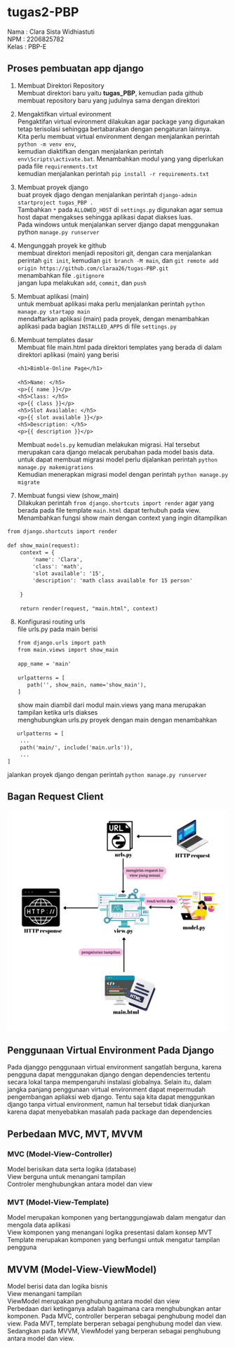 # tugas2-PBP 
Nama  : Clara Sista Widhiastuti <br/>
NPM   : 2206825782 <br/>
Kelas : PBP-E <br/>

## Proses pembuatan app django
1. Membuat Direktori Repository<br/>
   Membuat direktori baru yaitu **tugas_PBP**, kemudian pada github membuat repository baru yang judulnya sama dengan direktori
   
2. Mengaktifkan virtual evironment<br/>
   Pengaktifan virtual evironment dilakukan agar package yang digunakan tetap terisolasi sehingga bertabarakan dengan pengaturan lainnya. <br/> Kita perlu membuat virtual         environment dengan menjalankan perintah ```python -m venv env```,<br/>kemudian diaktifkan dengan menjalankan perintah ```env\Scripts\activate.bat```. Menambahkan modul yang yang diperlukan pada file ```requirenments.txt```<br/> kemudian menjalankan perintah ```pip install -r requirements.txt```

3. Membuat proyek django<br/>
   buat proyek djago dengan menjalankan perintah ```django-admin startproject tugas_PBP .```<br/> Tambahkan ```*``` pada ```ALLOWED_HOST``` di ```settings.py``` digunakan agar semua host dapat mengakses sehingga aplikasi dapat diakses luas.<br/> Pada windows untuk menjalankan server django dapat menggunakan python ```manage.py runserver```<br/>

4. Mengunggah proyek ke github<br/>
   membuat direktori menjadi repositori git, dengan cara menjalankan perintah ```git init```, kemudian ```git branch -M main```, dan ```git remote add origin https://github.com/claraa26/tugas-PBP.git```<br/>
   menambahkan file ```.gitignore```<br/>
   jangan lupa melakukan ```add```, ```commit```, dan ```push```

5. Membuat aplikasi (main) <br/>
   untuk membuat aplikasi maka perlu menjalankan perintah ```python manage.py startapp main```<br/>
   mendaftarkan aplikasi (main) pada proyek, dengan menambahkan aplikasi pada bagian ```INSTALLED_APPS``` di file ```settings.py```<br/>

6. Membuat templates dasar <br/>
   Membuat file main.html pada direktori templates yang berada di dalam direktori aplikasi (main) yang berisi
   ```
   <h1>Bimble-Online Page</h1>
   
   <h5>Name: </h5>
   <p>{{ name }}</p>
   <h5>Class: </h5>
   <p>{{ class }}</p>
   <h5>Slot Available: </h5>
   <p>{{ slot available }}</p>
   <h5>Description: </h5>
   <p>{{ description }}</p>
   ```
   Membuat ```models.py``` kemudian melakukan migrasi. Hal tersebut merupakan cara django melacak perubahan pada model basis data. 
   untuk dapat membuat migrasi model perlu dijalankan perintah ```python manage.py makemigrations```<br/>
   Kemudian menerapkan migrasi model dengan perintah ```python manage.py migrate```

7. Membuat fungsi view (show_main)<br/>
   Dilakukan perintah ```from django.shortcuts import render``` agar yang berada pada file template ```main.html``` dapat terhubuh pada view.<br/>
   Menambahkan fungsi show main dengan context yang ingin ditampilkan
```
from django.shortcuts import render

def show_main(request):
    context = {
        'name': 'Clara',
        'class': 'math',
        'slot available': '15',
        'description': 'math class available for 15 person'

    }

    return render(request, "main.html", context)
```

8. Konfigurasi routing urls<br/>
   file urls.py pada main berisi
   ```
   from django.urls import path
   from main.views import show_main

   app_name = 'main'

   urlpatterns = [
      path('', show_main, name='show_main'),
   ]
   ```
   show main diambil dari modul main.views yang mana merupakan tampilan ketika urls diakses<br/>
   menghubungkan urls.py proyek dengan main dengan menambahkan
```
   urlpatterns = [
    ...
    path('main/', include('main.urls')),
    ...
]
```
  jalankan proyek django dengan perintah ```python manage.py runserver```

## Bagan Request Client
![BAGAN](https://github.com/claraa26/tugas-PBP/blob/master/bagan_request_client%20(1).png)

## Penggunaan Virtual Environment Pada Django
Pada djanggo penggunaan virtual environment sangatlah berguna, karena pengguna dapat menggunakan django dengan dependencies tertentu secara lokal tanpa mempengaruhi instalasi globalnya. Selain itu, dalam jangka panjang penggunaan virtual environment dapat mepermudah pengembangan apliaksi web django. Tentu saja kita dapat menggunkan django tanpa virtual environment, namun hal tersebut tidak dianjurkan karena dapat menyebabkan masalah pada package dan dependencies

## Perbedaan MVC, MVT, MVVM
### MVC (Model-View-Controller)
  Model berisikan data serta logika (database)<br/>
  View berguna untuk menangani tampilan <br/>
  Controler menghubungkan antara model dan view <br/>
### MVT (Model-View-Template)
  Model merupakan komponen yang bertanggungjawab dalam mengatur dan mengola data aplikasi<br/>
  View komponen yang menangani logika presentasi dalam konsep MVT<br/>
  Template merupakan komponen yang berfungsi untuk mengatur tampilan pengguna<br/>
## MVVM (Model-View-ViewModel)
  Model berisi data dan logika bisnis<br/>
  View menangani tampilan<br/>
  ViewModel merupakan penghubung antara model dan view<br/>
Perbedaan dari ketinganya adalah bagaimana cara menghubungkan antar komponen. Pada MVC, controller berperan sebagai penghubung model dan view. Pada MVT, template berperan sebagai penghubung model dan view. Sedangkan pada MVVM, ViewModel yang berperan sebagai penghubung antara model dan view.
   
